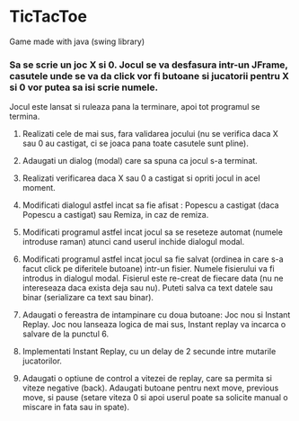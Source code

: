 # TicTacToe
Game made with java (swing library)


### Sa se scrie un joc X si 0. Jocul se va desfasura intr-un JFrame, casutele unde se va da click vor fi butoane si jucatorii pentru X si 0 vor putea sa isi scrie numele.

Jocul este lansat si ruleaza pana la terminare, apoi tot programul se termina.

1. Realizati cele de mai sus, fara validarea jocului (nu se verifica daca X sau 0 au castigat, ci se joaca pana toate casutele sunt pline).

2. Adaugati un dialog (modal) care sa spuna ca jocul s-a terminat.

3. Realizati verificarea daca X sau 0 a castigat si opriti jocul in acel moment.

4. Modificati dialogul astfel incat sa fie afisat : Popescu a castigat (daca Popescu a castigat) sau Remiza, in caz de remiza.

5. Modificati programul astfel incat jocul sa se reseteze automat (numele introduse raman) atunci cand userul inchide dialogul modal.

6. Modificati programul astfel incat jocul sa fie salvat (ordinea in care s-a facut click pe diferitele butoane) intr-un fisier. Numele fisierului va fi introdus in dialogul modal. Fisierul este re-creat de fiecare data (nu ne intereseaza daca exista deja sau nu). Puteti salva ca text datele sau binar (serializare ca text sau binar).

7. Adaugati o fereastra de intampinare cu doua butoane: Joc nou si Instant Replay. Joc nou lanseaza logica de mai sus, Instant replay va incarca o salvare de la punctul 6.

8. Implementati Instant Replay, cu un delay de 2 secunde intre mutarile jucatorilor.

9. Adaugati o optiune de control a vitezei de replay, care sa permita si viteze negative (back). Adaugati butoane pentru next move, previous move, si pause (setare viteza 0 si apoi userul poate sa solicite manual o miscare in fata sau in spate).
